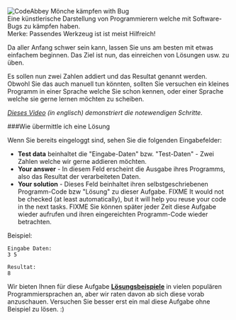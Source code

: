 <div class="centered hint">
	<img alt="CodeAbbey Mönche kämpfen with Bug" src="http://s3.postimg.org/ioodpr0tf/bug_monk_72_sm.gif"/><br/>
	<span>Eine künstlerische Darstellung von Programmierern welche mit Software-Bugs zu kämpfen haben.</span><br/>
	<span>Merke: Passendes Werkzeug ist ist meist Hilfreich!</span>
</div>

Da aller Anfang schwer sein kann, lassen Sie uns am besten mit etwas einfachem beginnen. 
Das Ziel ist nun, das einreichen von Lösungen usw. zu üben. 

Es sollen nun zwei Zahlen addiert und das Resultat genannt werden. 
Obwohl Sie das auch manuell tun könnten, sollten Sie versuchen ein
kleines Programm in einer Sprache welche Sie schon kennen, oder einer Sprache welche sie gerne lernen möchten zu scheiben. 

_[Dieses Video](http://www.youtube.com/watch?v=gxfqeDm-B6k) (in englisch) demonstriert die notewendigen Schritte._

###Wie übermittle ich eine Lösung

Wenn Sie bereits eingeloggt sind, sehen Sie die folgenden Eingabefelder:  

- **Test data** beinhaltet die "Eingabe-Daten" bzw. "Test-Daten" - Zwei Zahlen welche wir gerne addieren möchten. 
- **Your answer** - In diesem Feld erscheint die Ausgabe ihres Programms, also das Resultat der verarbeiteten Daten.
- **Your solution** - Dieses Feld beinhaltet ihren selbstgeschriebenen Programm-Code bzw "Lösung" zu dieser Aufgabe. 
    FIXME It would not be checked (at least automatically), but it will help you reuse your code in the next tasks. FIXME
    Sie können später jeder Zeit diese Aufgabe wieder aufrufen und ihren eingereichten Programm-Code wieder betrachten.

Beispiel:

	Eingabe Daten:
	3 5
	
	Resultat:
	8

Wir bieten Ihnen für diese Aufgabe **[Lösungsbeispiele](../wiki/running)** in vielen populären Programmiersprachen an, 
aber wir raten davon ab sich diese vorab anzuschauen. Versuchen Sie besser erst ein mal diese Aufgabe ohne Beispiel zu lösen. :)

